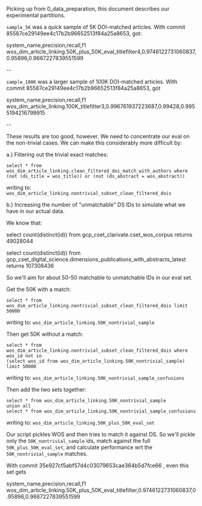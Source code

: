 Picking up from 0_data_preparation, this document describes our experimental partitions.

`sample_5K` was a quick sample of 5K DOI-matched articles. With commit 85587ce29149ee4c17b2b96652513f84a25a8653, got:

system_name,precision,recall,f1
wos_dim_article_linking.50K_plus_50K_eval_titlefilter4,0.9746122731060837,0.95896,0.9667227839551599

--

`sample_100K` was a larger sample of 100K DOI-matched articles. With commit 85587ce29149ee4c17b2b96652513f84a25a8653, got

system_name,precision,recall,f1
wos_dim_article_linking.100K_titlefilter3,0.996761937223687,0.99428,0.9955194216799915

--

These results are too good, however. We need to concentrate our eval on the non-trivial cases. We can make
this considerably more difficult by:

a.) Filtering out the trivial exact matches:

```
select * from wos_dim_article_linking.clean_filtered_doi_match_with_authors where
(not (ds_title = wos_title)) or (not (ds_abstract = wos_abstract))
```

writing to: `wos_dim_article_linking.nontrivial_subset_clean_filtered_dois`

b.) Increasing the number of "unmatchable" DS IDs to simulate what we have in our actual data.

We know that:

select count(distinct(id)) from gcp_cset_clarivate.cset_wos_corpus
returns
49028044

select count(distinct(id)) from gcp_cset_digital_science.dimensions_publications_with_abstracts_latest
returns
107308436

So we'll aim for about 50-50 matchable to unmatchable IDs in our eval set.

Get the 50K with a match:

```
select * from wos_dim_article_linking.nontrivial_subset_clean_filtered_dois limit 50000
```

writing to: `wos_dim_article_linking.50K_nontrivial_sample`

Then get 50K without a match:

```
select * from wos_dim_article_linking.nontrivial_subset_clean_filtered_dois where wos_id not in
(select wos_id from wos_dim_article_linking.50K_nontrivial_sample)
limit 50000
```

writing to: `wos_dim_article_linking.50K_nontrivial_sample_confusions`

Then add the two sets together:

```
select * from wos_dim_article_linking.50K_nontrivial_sample
union all
select * from wos_dim_article_linking.50K_nontrivial_sample_confusions
```

writing to: `wos_dim_article_linking.50K_plus_50K_eval_set`

Our script pickles WOS and then tries to match it against DS. So we'll pickle only the `50K_nontrivial_sample`
ids, match against the full `50K_plus_50K_eval_set`, and calculate performance wrt the `50K_nontrivial_sample`
matches.

With commit 35e927cf5abf57d4c03079653cae364b5d7fce66 , even this set gets

system_name,precision,recall,f1
wos_dim_article_linking.50K_plus_50K_eval_titlefilter,0.9746122731060837,0.95896,0.9667227839551599



